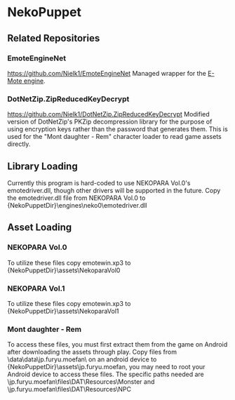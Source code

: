 # NekoPuppet

## Related Repositories
### EmoteEngineNet
https://github.com/Nielk1/EmoteEngineNet
Managed wrapper for the [E-Mote engine](http://emote.mtwo.co.jp/).
### DotNetZip.ZipReducedKeyDecrypt
https://github.com/Nielk1/DotNetZip.ZipReducedKeyDecrypt
Modified version of DotNetZip's PKZip decompression library for the purpose of using encryption keys rather than the password that generates them.  This is used for the "Mont daughter - Rem" character loader to read game assets directly.

## Library Loading
Currently this program is hard-coded to use NEKOPARA Vol.0's emotedriver.dll, though other drivers will be supported in the future.
Copy the emotedriver.dll file from NEKOPARA Vol.0 to {NekoPuppetDir}\engines\neko0\emotedriver.dll

## Asset Loading
### NEKOPARA Vol.0
To utilize these files copy emotewin.xp3 to {NekoPuppetDir}\assets\NekoparaVol0
### NEKOPARA Vol.1
To utilize these files copy emotewin.xp3 to {NekoPuppetDir}\assets\NekoparaVol1
### Mont daughter - Rem
To access these files, you must first extract them from the game on Android after downloading the assets through play.
Copy files from \data\data\jp.furyu.moefan\ on an android device to {NekoPuppetDir}\assets\jp.furyu.moefan\, you may need to root your Android device to access these files.
The specific paths needed are \jp.furyu.moefan\files\DAT\Resources\Monster and \jp.furyu.moefan\files\DAT\Resources\NPC